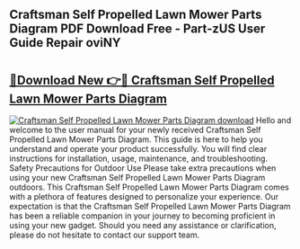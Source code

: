 ## Craftsman Self Propelled Lawn Mower Parts Diagram PDF Download Free - Part-zUS User Guide Repair oviNY

# <h2><a href="http://dfufa9z.blite.top/?on=Craftsman+Self+Propelled+Lawn+Mower+Parts+Diagram">🔗Download New 👉🔴 Craftsman Self Propelled Lawn Mower Parts Diagram</a></h2>

[![Craftsman Self Propelled Lawn Mower Parts Diagram download](https://i.imgur.com/lujVjoI.png)](http://dfufa9z.blite.top/?on=Craftsman+Self+Propelled+Lawn+Mower+Parts+Diagram)
Hello and welcome to the user manual for your newly received Craftsman Self Propelled Lawn Mower Parts Diagram. This guide is here to help you understand and operate your product successfully. You will find clear instructions for installation, usage, maintenance, and troubleshooting. Safety Precautions for Outdoor Use Please take extra precautions when using your new Craftsman Self Propelled Lawn Mower Parts Diagram outdoors. This Craftsman Self Propelled Lawn Mower Parts Diagram comes with a plethora of features designed to personalize your experience. Our expectation is that the Craftsman Self Propelled Lawn Mower Parts Diagram has been a reliable companion in your journey to becoming proficient in using your new gadget. Should you need any assistance or clarification, please do not hesitate to contact our support team.
